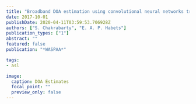 ```yaml
---
title: "Broadband DOA estimation using convolutional neural networks trained with noise signals"
date: 2017-10-01
publishDate: 2020-04-11T03:59:53.706928Z
authors: ["S. Chakrabarty", "E. A. P. Habets"]
publication_types: ["1"]
abstract: ""
featured: false
publication: "*WASPAA*"

tags:
- asl

image:
  caption: DOA Estimates
  focal_point: ""
  preview_only: false
---
```


